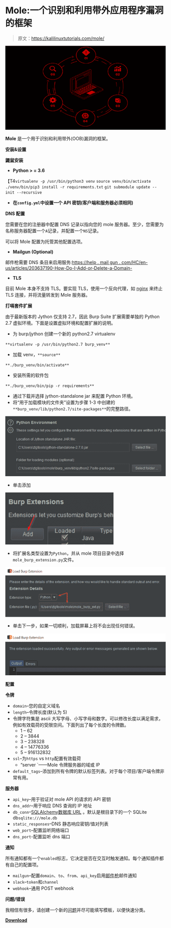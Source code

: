 # Mole:一个识别和利用带外应用程序漏洞的框架

> 原文：<https://kalilinuxtutorials.com/mole/>

[![Mole : A Framework For Identifying & Exploiting Out-Of-Band Application Vulnerabilities](img/147c432dcc63fb4189e2d08562fb3653.png "Mole : A Framework For Identifying & Exploiting Out-Of-Band Application Vulnerabilities")](https://1.bp.blogspot.com/-gpaEBlomqkI/YFg0KbwfhxI/AAAAAAAAIoY/2Gk3sizhgQsONF-3Nc4NHXP9Pu1tGZ__gCLcBGAsYHQ/s728/OOB%25281%2529.png)

**Mole** 是一个用于识别和利用带外(OOB)漏洞的框架。

**安装&设置**

**鼹鼠安装**

*   **Python > = 3.6**

【T4`virtualenv -p /usr/bin/python3 venv`
`source venv/bin/activate`
`./venv/bin/pip3 install -r requirements.txt`
`git submodule update --init --recursive`

*   **在`config.yml`中设置一个 API 密钥(客户端和服务器必须相同)**

**DNS 配置**

您需要在您的注册器中配置 DNS 记录以指向您的 mole 服务器。至少，您需要为名称服务器配置一个`A`记录，并配置一个`NS`记录。

可以将 Mole 配置为托管其他配置选项。

*   **Mailgun (Optional)**

邮件枪需要 DNS 条目来启用服务:[https://help . mail gun . com/HC/en-us/articles/203637190-How-Do-I-Add-or-Delete-a-Domain-](https://help.mailgun.com/hc/en-us/articles/203637190-How-Do-I-Add-or-Delete-a-Domain-)

*   **TLS**

目前 Mole 本身不支持 TLS。要实现 TLS，使用一个反向代理，如 [nginx](https://docs.nginx.com/nginx/admin-guide/security-controls/terminating-ssl-http/) 来终止 TLS 连接，并将流量转发到 Mole 服务器。

**打嗝套件扩展**

由于最新版本的 Jython 仅支持 2.7，因此 Burp Suite 扩展需要单独的 Python 2.7 虚拟环境。下面是设置虚拟环境和配置扩展的说明。

*   为 burp/jython 创建一个新的 python2.7 virtualenv

`**virtualenv -p /usr/bin/python2.7 burp_venv**`

*   加载 venv，`**source**`

`**./burp_venv/bin/activate**`

*   安装所需的软件包

`**./burp_venv/bin/pip -r requirements**`

*   通过下载并选择 jython-standalone jar 来配置 Python 环境。
*   将“用于加载模块的文件夹”设置为步骤 1-3 中创建的`**burp_venv/lib/python2.7/site-packages**`的完整路径。

![](img/295c2c08a8136b394d7db1ce918f2f28.png)

*   单击添加

![](img/a45556996f51fbbe667ed0d5a98f2dce.png)

*   将扩展名类型设置为`Python`，并从 mole 项目目录中选择`mole_burp_extension.py`文件。

![](img/528b8d817bf65dbf10caf65194665197.png)

*   单击下一步，如果一切顺利，加载屏幕上将不会出现任何错误。

![](img/c494b6558f83bd8a3fed1638e555b292.png)

**配置**

**令牌**

*   `domain`–您的自定义域名
*   `length`–令牌长度(默认为 5)
*   令牌字符集是 ascii 大写字母、小写字母和数字。可以修改长度以满足需求，例如有效载荷的受限空间。下面列出了每个长度的令牌数。
    *   1 – 62
    *   2 – 3844
    *   3 – 238328
    *   4 – 14776336
    *   5 – 916132832
*   `ssl`–为`https` vs `http`配置有效载荷
    *   “server `——Mole 令牌服务器的域或 IP
*   `default_tags`–添加到所有令牌的默认标签列表。对于每个项目/客户端令牌非常有用。

**服务器**

*   `api_key`–用于验证对 mole API 的请求的 API 密钥
*   `dns_addr`–用于响应 DNS 查询的 IP 地址
*   `db_conn`–[SQLAlchemy](https://www.sqlalchemy.org/)[数据库 URL](https://docs.sqlalchemy.org/en/13/core/engines.html) 。默认是根目录下的一个 SQLite db`sqlite:///mole.db`
*   `static_responses`–DNS 静态响应密钥/值对列表
*   `web_port`–配置监听网络端口
*   `dns_port`-配置监听 dns 端口

**通知**

所有通知都有一个`enabled`标志，它决定是否在交互时触发通知。每个通知插件都有自己的配置项。

*   `mailgun`–配置`domain`、`to`、`from`、`api_key`启用[邮件枪](https://www.mailgun.com/)邮件通知
*   `slack`–`token`和`channel`
*   `webhook`–通用 POST webhook

**问题/错误**

我相信有很多，请创建一个新的[问题](https://github.com/ztgrace/mole/issues)并尽可能填写模板，以便快速分类。

[**Download**](https://github.com/ztgrace/mole)